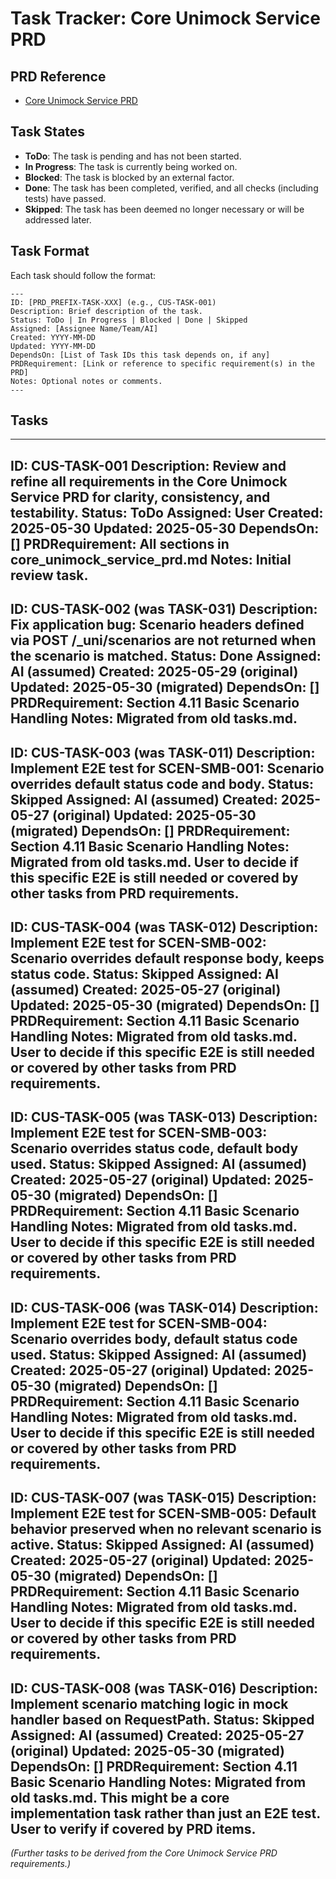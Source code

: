 # Task Tracker: Core Unimock Service PRD

## PRD Reference

*   [Core Unimock Service PRD](./core_unimock_service_prd.md)

## Task States

*   **ToDo**: The task is pending and has not been started.
*   **In Progress**: The task is currently being worked on.
*   **Blocked**: The task is blocked by an external factor.
*   **Done**: The task has been completed, verified, and all checks (including tests) have passed.
*   **Skipped**: The task has been deemed no longer necessary or will be addressed later.

## Task Format

Each task should follow the format:

```
---
ID: [PRD_PREFIX-TASK-XXX] (e.g., CUS-TASK-001)
Description: Brief description of the task.
Status: ToDo | In Progress | Blocked | Done | Skipped
Assigned: [Assignee Name/Team/AI]
Created: YYYY-MM-DD
Updated: YYYY-MM-DD
DependsOn: [List of Task IDs this task depends on, if any]
PRDRequirement: [Link or reference to specific requirement(s) in the PRD]
Notes: Optional notes or comments.
---
```

## Tasks

---
ID: CUS-TASK-001
Description: Review and refine all requirements in the Core Unimock Service PRD for clarity, consistency, and testability.
Status: ToDo
Assigned: User
Created: 2025-05-30
Updated: 2025-05-30
DependsOn: []
PRDRequirement: All sections in core_unimock_service_prd.md
Notes: Initial review task.
---
ID: CUS-TASK-002 (was TASK-031)
Description: Fix application bug: Scenario headers defined via POST /_uni/scenarios are not returned when the scenario is matched.
Status: Done
Assigned: AI (assumed)
Created: 2025-05-29 (original)
Updated: 2025-05-30 (migrated)
DependsOn: []
PRDRequirement: Section 4.11 Basic Scenario Handling
Notes: Migrated from old tasks.md.
---
ID: CUS-TASK-003 (was TASK-011)
Description: Implement E2E test for SCEN-SMB-001: Scenario overrides default status code and body.
Status: Skipped
Assigned: AI (assumed)
Created: 2025-05-27 (original)
Updated: 2025-05-30 (migrated)
DependsOn: []
PRDRequirement: Section 4.11 Basic Scenario Handling
Notes: Migrated from old tasks.md. User to decide if this specific E2E is still needed or covered by other tasks from PRD requirements.
---
ID: CUS-TASK-004 (was TASK-012)
Description: Implement E2E test for SCEN-SMB-002: Scenario overrides default response body, keeps status code.
Status: Skipped
Assigned: AI (assumed)
Created: 2025-05-27 (original)
Updated: 2025-05-30 (migrated)
DependsOn: []
PRDRequirement: Section 4.11 Basic Scenario Handling
Notes: Migrated from old tasks.md. User to decide if this specific E2E is still needed or covered by other tasks from PRD requirements.
---
ID: CUS-TASK-005 (was TASK-013)
Description: Implement E2E test for SCEN-SMB-003: Scenario overrides status code, default body used.
Status: Skipped
Assigned: AI (assumed)
Created: 2025-05-27 (original)
Updated: 2025-05-30 (migrated)
DependsOn: []
PRDRequirement: Section 4.11 Basic Scenario Handling
Notes: Migrated from old tasks.md. User to decide if this specific E2E is still needed or covered by other tasks from PRD requirements.
---
ID: CUS-TASK-006 (was TASK-014)
Description: Implement E2E test for SCEN-SMB-004: Scenario overrides body, default status code used.
Status: Skipped
Assigned: AI (assumed)
Created: 2025-05-27 (original)
Updated: 2025-05-30 (migrated)
DependsOn: []
PRDRequirement: Section 4.11 Basic Scenario Handling
Notes: Migrated from old tasks.md. User to decide if this specific E2E is still needed or covered by other tasks from PRD requirements.
---
ID: CUS-TASK-007 (was TASK-015)
Description: Implement E2E test for SCEN-SMB-005: Default behavior preserved when no relevant scenario is active.
Status: Skipped
Assigned: AI (assumed)
Created: 2025-05-27 (original)
Updated: 2025-05-30 (migrated)
DependsOn: []
PRDRequirement: Section 4.11 Basic Scenario Handling
Notes: Migrated from old tasks.md. User to decide if this specific E2E is still needed or covered by other tasks from PRD requirements.
---
ID: CUS-TASK-008 (was TASK-016)
Description: Implement scenario matching logic in mock handler based on RequestPath.
Status: Skipped
Assigned: AI (assumed)
Created: 2025-05-27 (original)
Updated: 2025-05-30 (migrated)
DependsOn: []
PRDRequirement: Section 4.11 Basic Scenario Handling
Notes: Migrated from old tasks.md. This might be a core implementation task rather than just an E2E test. User to verify if covered by PRD items.
---

*(Further tasks to be derived from the Core Unimock Service PRD requirements.)*
